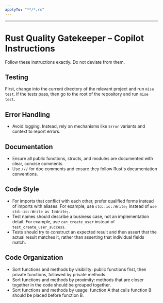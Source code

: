 ```yaml
---
applyTo: "**/*.rs"
---
```


---

# Rust Quality Gatekeeper – Copilot Instructions

Follow these instructions exactly. Do not deviate from them.

## Testing

First, change into the current directory of the relevant project and run `mise test`.
If the tests pass, then go to the root of the repository and run `mise test`.

## Error Handling

- Avoid logging. Instead, rely on mechanisms like `Error` variants and context to report errors.

## Documentation

- Ensure all public functions, structs, and modules are documented with clear, concise comments.
- Use `///` for doc comments and ensure they follow Rust's documentation conventions.

## Code Style

- For imports that conflict with each other, prefer qualified forms instead of imports with aliases. For example, use `std::io::Write;` instead of `use std::io::Write as IoWrite;`.
- Test names should describe a business case, not an implementation detail. For example, use `can_create_user` instead of `test_create_user_success`.
- Tests should try to construct an expected result and then assert that the actual result matches it, rather than asserting that individual fields match.

## Code Organization

- Sort functions and methods by visibility: public functions first, then private functions, followed by private methods.
- Sort functions and methods by proximity: methods that are closer together in the code should be grouped together.
- Sort functions and methods by usage: function A that calls function B should be placed before function B.
